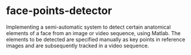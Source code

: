# face-points-detector
Implementing a semi-automatic system to detect certain anatomical elements of a face from an image or video sequence, using Matlab. The elements to be detected are specified manually as key points in reference images and are subsequently tracked in a video sequence.
